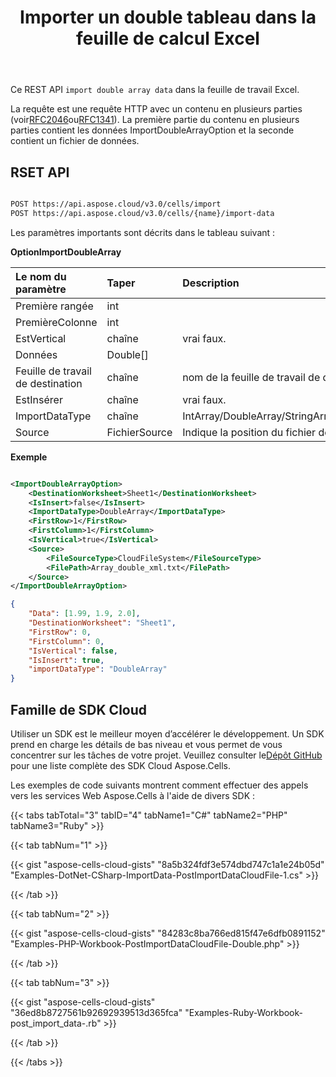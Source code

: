 ﻿---
title: Importer un double tableau dans la feuille de calcul Excel
second_title: Aspose.Cells Cloud Documen
linktitle: Importer un double arra
type: docs
url: /fr/import/double-array/
aliases: [/import-double-array-into-excel-worksheet/,/import-double-array-into-worksheet/,/import-data/double-array/]
keywords: Import double array data into Excel files
description: Aspose.Cells Cloud REST API prend en charge l'importation de données à double tableau dans des fichiers Excel. Le SDK prend en charge différents types de langages de développement. Ils incluent Android, C#, Go, Java, NodeJS, Perl, PHP, Python, Ruby et Swift.
weight: 20
---
Ce REST API `import double array data` dans la feuille de travail Excel.

La requête est une requête HTTP avec un contenu en plusieurs parties (voir[RFC2046](http://tools.ietf.org/html/rfc2046#page-17)ou[RFC1341](http://www.w3.org/Protocols/rfc1341/7_2_Multipart.html)). La première partie du contenu en plusieurs parties contient les données ImportDoubleArrayOption et la seconde contient un fichier de données.

## RSET API

```bash

POST https://api.aspose.cloud/v3.0/cells/import
POST https://api.aspose.cloud/v3.0/cells/{name}/import-data

```

Les paramètres importants sont décrits dans le tableau suivant :


**OptionImportDoubleArray**

|Le nom du paramètre|Taper|Description|
|:- |:- |:- |
| Première rangée| int||
| PremièreColonne| int||
| EstVertical| chaîne| vrai faux.|
| Données|Double[]||
| Feuille de travail de destination| chaîne| nom de la feuille de travail de destination.|
| EstInsérer| chaîne| vrai faux.|
| ImportDataType| chaîne|IntArray/DoubleArray/StringArray/TwoDimensionIntArray/TwoDimensionDoubleArray/TwoDimensionStringArray/BatchData/CSVData.|
| Source| FichierSource| Indique la position du fichier de données lorsque le paramètre BatchData est nul.|



**Exemple**

```xml

<ImportDoubleArrayOption>
    <DestinationWorksheet>Sheet1</DestinationWorksheet>
    <IsInsert>false</IsInsert>
    <ImportDataType>DoubleArray</ImportDataType>
    <FirstRow>1</FirstRow>
    <FirstColumn>1</FirstColumn>
    <IsVertical>true</IsVertical>
    <Source>
        <FileSourceType>CloudFileSystem</FileSourceType>
        <FilePath>Array_double_xml.txt</FilePath>
    </Source>
</ImportDoubleArrayOption>

```

```json
{
    "Data": [1.99, 1.9, 2.0],
    "DestinationWorksheet": "Sheet1",
    "FirstRow": 0,
    "FirstColumn": 0,
    "IsVertical": false,
    "IsInsert": true,
    "importDataType": "DoubleArray"
}

```

## Famille de SDK Cloud

 Utiliser un SDK est le meilleur moyen d’accélérer le développement. Un SDK prend en charge les détails de bas niveau et vous permet de vous concentrer sur les tâches de votre projet. Veuillez consulter le[Dépôt GitHub](https://github.com/aspose-cells-cloud) pour une liste complète des SDK Cloud Aspose.Cells.

Les exemples de code suivants montrent comment effectuer des appels vers les services Web Aspose.Cells à l'aide de divers SDK :

{{< tabs tabTotal="3" tabID="4" tabName1="C#" tabName2="PHP" tabName3="Ruby" >}}

{{< tab tabNum="1" >}}

{{< gist "aspose-cells-cloud-gists" "8a5b324fdf3e574dbd747c1a1e24b05d" "Examples-DotNet-CSharp-ImportData-PostImportDataCloudFile-1.cs" >}}

{{< /tab >}}

{{< tab tabNum="2" >}}

{{< gist "aspose-cells-cloud-gists" "84283c8ba766ed815f47e6dfb0891152" "Examples-PHP-Workbook-PostImportDataCloudFile-Double.php" >}}

{{< /tab >}}

{{< tab tabNum="3" >}}

{{< gist "aspose-cells-cloud-gists" "36ed8b8727561b92692939513d365fca" "Examples-Ruby-Workbook-post_import_data-.rb" >}}

{{< /tab >}}

{{< /tabs >}}




